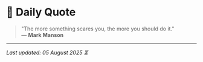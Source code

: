 # 📜 Daily Quote

> "The more something scares you, the more you should do it."  
> — **Mark Manson**

---

_Last updated: 05 August 2025 ⏳_
